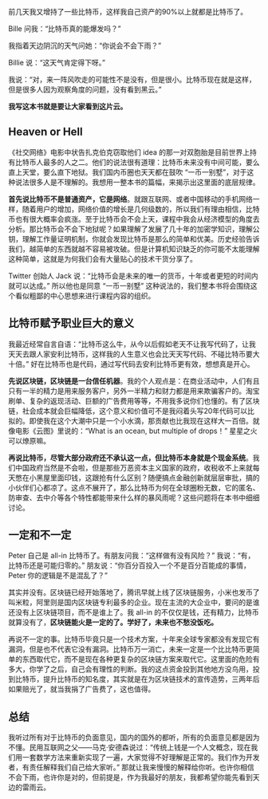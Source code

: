 前几天我又增持了一些比特币，这样我自己资产的90%以上就都是比特币了。

Bille 问我：“比特币真的能爆发吗？”

我指着天边阴沉的天气问她：“你说会不会下雨？”

Billie 说：“这天气肯定得下呀。”

我说：“对，来一阵风吹走的可能性不是没有，但是很小。比特币现在就是这样，但是很多人因为观察角度的问题，没有看到黑云。”

**我写这本书就是要让大家看到这片云。**

## Heaven or Hell

《社交网络》电影中状告扎克伯克窃取他们 idea 的那一对双胞胎是目前世界上持有比特币人最多的人之二。他们的说法很有道理：比特币未来没有中间可能，要么直上天堂，要么直下地狱。我们国内币圈也天天都在鼓吹 “一币一别墅”，对于这种说法很多人是不理解的。我想用一整本书的篇幅，来揭示出这里面的底层规律。

**首先说比特币不是普通资产，它是网络**。就跟互联网、或者中国移动的手机网络一样，随着用户的增加，网络价值的增长是几何级数的，所以我们有理由相信，比特币也有很大概率会疯涨。至于比特币会不会上天，课程中我会从经济模型的角度去分析。那比特币会不会下地狱呢？如果理解了发展了几十年的加密学知识，理解公钥，理解工作量证明机制，你就会发现比特币是那么的简单和优美。历史经验告诉我们，越简单的东西就越不容易被攻破。但是计算机知识缺乏的你可能不太能理解这种简单，这就是为何我们会有大量贴心的技术干货分享了。

Twitter 创始人 Jack 说：“比特币会是未来的唯一的货币，十年或者更短的时间内就可以达成。” 所以他也是同意 “一币一别墅” 这种说法的，我们整本书将会围绕这个看似粗鄙的中心思想来进行课程内容的组织。

## 比特币赋予职业巨大的意义

我最近经常自言自语：“比特币这么牛，从今以后假如老天不让我写代码了，让我天天去跟人家安利比特币，这样我的人生意义也会比天天写代码、不碰比特币要大十倍。” 好在比特币也是代码，通过写代码去安利比特币更有效，想想真是开心。

**先说区块链，区块链是一台信任机器**。我的个人观点是：在商业活动中，人们有且只有一半的精力是用来服务客户，另外一半精力和财力都是用来欺骗客户的。淘宝刷单、复杂的返现活动、巨额的广告费用等等，不用我多说你们也懂的。有了区块链，社会成本就会巨幅降低，这个意义和价值可不是我闷着头写20年代码可以比拟的。即使我在这个大潮中只是一个小水滴，那贡献也比我现在这样大一百倍。就像电影《云图》里说的：“What is an ocean, but multiple of drops！” 星星之火可以燎原嘛。

**再说比特币，尽管大部分政府还不承认这一点，但比特币本身就是个现金系统**。我们中国政府当然是不会啦，但是那些万恶资本主义国家的政府，收税收不上来就每天憋在小黑屋里面印钱，这跟抢有什么区别？随便搞点金融创新就层层审批，搞的小伙伴们心都凉了。这点不展开了，那么比特币为何在全球圈粉无数，它的匿名、防审查、去中介等各个特性都能带来什么样的暴风雨呢？这些问题将在本书中细细讨论。

## 一定和不一定

Peter 自己是 all-in 比特币了。有朋友问我：“这样做有没有风险？” 我说：“有，比特币还是可能归零的。” 朋友说：“你百分百投入一个不是百分百能成的事情，Peter 你的逻辑是不是混乱了？”

其实并没有。区块链已经开始落地了，腾讯早就上线了区块链服务，小米也发币了叫米粒，阿里则是国内区块链专利最多的企业。现在主流的大企业中，要问的是谁还没有上区块链项目，而不是谁上了。我 all-in 的不仅仅是钱，还有精力，比特币就算没有了，**区块链能火是一定的了。学好了，未来也不愁没饭吃。**

再说不一定的事。比特币毕竟只是一个技术方案，十年来全球专家都没有发现它有漏洞，但是也不代表它没有漏洞。比特币万一消亡，未来一定是一个比比特币更简单的东西取代它，而不是现在各种更复杂的区块链方案来取代它。这里面的危险有多大，你学了之后，自己会有理性的判断。我的这点资金投到其他地方没鸟用，投到比特币，提升比特币的知名度，其实就是在为区块链技术的宣传造势，三两年后如果赔光了，就当我捐了广告费了，这也值得。

## 总结

我听过所有对于比特币的负面意见，国内的国外的都听，所有的负面意见都是因为不懂。民用互联网之父——马克·安德森说过：“传统上钱是一个人文概念，现在我们用一套数学方法来重新实现了一遍，大家觉得不好理解是正常的。我们作为开发者，有责任解释我们自己给大家听。” 那就让我来慢慢的解释给你听。也许你相信不会下雨，也许你是对的，但前提是，作为我最好的朋友，我都希望你能先看到天边的雷雨云。
